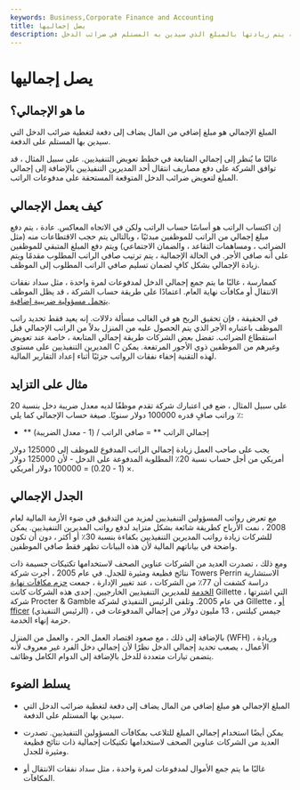 ```yaml
---
keywords: Business,Corporate Finance and Accounting
title: يصل إجماليها
description: المبلغ الإجمالي هو دفعة يتم زيادتها بالمبلغ الذي سيدين به المستلم في ضرائب الدخل.
---
```


# يصل إجماليها
## ما هو الإجمالي؟

المبلغ الإجمالي هو مبلغ إضافي من المال يضاف إلى دفعة لتغطية ضرائب الدخل التي سيدين بها المستلم على الدفعة.

غالبًا ما يُنظر إلى إجمالي المتابعة في خطط تعويض التنفيذيين. على سبيل المثال ، قد توافق الشركة على دفع مصاريف انتقال أحد المديرين التنفيذيين بالإضافة إلى إجمالي المبلغ لتعويض ضرائب الدخل المتوقعة المستحقة على مدفوعات الراتب.

## كيف يعمل الإجمالي

إن اكتساب الراتب هو أساسًا حساب الراتب ولكن في الاتجاه المعاكس. عادة ، يتم دفع مبلغ إجمالي من الراتب للموظفين مبدئيًا ، وبالتالي يتم حجب الاقتطاعات منه (مثل الضرائب ، ومساهمات التقاعد ، والضمان الاجتماعي) ويتم دفع المبلغ المتبقي للموظفين على أنه صافي الأجر. في الحالة الإجمالية ، يتم ترتيب صافي الراتب المطلوب مقدمًا ويتم زيادة الإجمالي بشكل كافٍ لضمان تسليم صافي الراتب المطلوب إلى الموظف.

كممارسة ، غالبًا ما يتم جمع إجمالي الدخل لمدفوعات لمرة واحدة ، مثل سداد نفقات الانتقال أو مكافآت نهاية العام. اعتمادًا على طريقة حساب الشركة ، قد يظل الموظف [يتحمل مسؤولية ضريبية إضافية](/taxliability).

في الحقيقة ، فإن تحقيق الربح هو في الغالب مسألة دلالات. إنه يعيد فقط تحديد راتب الموظف باعتباره الأجر الذي يتم الحصول عليه من المنزل بدلاً من الراتب الإجمالي قبل استقطاع الضرائب. تفضل بعض الشركات طريقة إجمالي المتابعة ، خاصة عند تعويض المديرين التنفيذيين على مستوى C وغيرهم من الموظفين ذوي الأجور المرتفعة. يمكن لهذه التقنية إخفاء نفقات الرواتب جزئيًا أثناء إعداد التقارير المالية.

## مثال على التزايد

على سبيل المثال ، ضع في اعتبارك شركة تقدم موظفًا لديه معدل ضريبة دخل بنسبة 20 ٪ وراتب صافٍ قدره 100000 دولار سنويًا. صيغة حساب الإجمالي كما يلي:

- ** إجمالي الراتب ** = صافي الراتب / (1 - معدل الضريبة)

يجب على صاحب العمل زيادة إجمالي الراتب المدفوع للموظف إلى 125000 دولار أمريكي من أجل حساب نسبة 20٪ المطلوبة المدفوعة على الدخل - لأن 125000 دولار × (1 - 0.20) = 100000 دولار أمريكي.

## الجدل الإجمالي

مع تعرض رواتب المسؤولين التنفيذيين لمزيد من التدقيق في ضوء الأزمة المالية لعام 2008 ، نمت الأرباح كطريقة شائعة بشكل متزايد لدفع رواتب المديرين التنفيذيين. يمكن للشركات زيادة رواتب المديرين التنفيذيين بكفاءة بنسبة 30٪ أو أكثر ، دون أن تكون واضحة في بياناتهم المالية لأن هذه البيانات تظهر فقط صافي الموظفين.

ومع ذلك ، تصدرت العديد من الشركات عناوين الصحف لاستخدامها تكتيكات جسيمة ذات نتائج فظيعة ومثيرة للجدل. في عام 2005 ، أجرت شركة Towers Perrin الاستشارية دراسة كشفت أن 77٪ من الشركات ، عند تغيير الإدارة ، جمعت [حزم مكافآت نهاية الخدمة](/severence-package) للمديرين التنفيذيين الخارجيين. إحدى هذه الشركات كانت Gillette ، التي اشترتها شركة Procter & Gamble في عام 2005. وتلقى الرئيس التنفيذي لشركة Gillette ، [أو](/ceo) [fficer](/ceo) (الرئيس التنفيذي) ، جيمس كيلتس ، 13 مليون دولار من إجمالي المدفوعات في حزمة إنهاء الخدمة.

بالإضافة إلى ذلك ، مع صعود اقتصاد العمل الحر ، والعمل من المنزل (WFH) ، وريادة الأعمال ، يصعب تحديد إجمالي الدخل نظرًا لأن إجمالي دخل الفرد غير معروف لأنه يتضمن تيارات متعددة للدخل بالإضافة إلى الدوام الكامل وظائف.

## يسلط الضوء

- المبلغ الإجمالي هو مبلغ إضافي من المال يضاف إلى دفعة لتغطية ضرائب الدخل التي سيدين بها المستلم على الدفعة.

- يمكن أيضًا استخدام إجمالي المبلغ للتلاعب بمكافآت المسؤولين التنفيذيين. تصدرت العديد من الشركات عناوين الصحف لاستخدامها تكتيكات إجمالية ذات نتائج فظيعة ومثيرة للجدل.

- غالبًا ما يتم جمع الأموال لمدفوعات لمرة واحدة ، مثل سداد نفقات الانتقال أو المكافآت.

